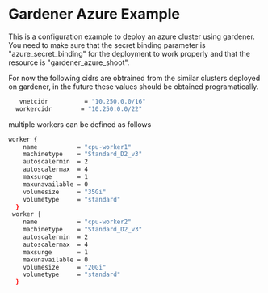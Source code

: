 # Gardener Azure Example

This is a configuration example to deploy an azure cluster using gardener. You need to make sure that the secret binding parameter is "azure_secret_binding" for the deployment to work properly and that the resource is "gardener_azure_shoot".

For now the following cidrs are obtrained from the similar clusters deployed on gardener, in the future these values should be obtained programatically.
```bash
   vnetcidr          = "10.250.0.0/16"
  workercidr        = "10.250.0.0/22"
```

multiple workers can be defined as follows
```bash
worker {
    name           = "cpu-worker1"
    machinetype    = "Standard_D2_v3"
    autoscalermin  = 2
    autoscalermax  = 4
    maxsurge       = 1
    maxunavailable = 0
    volumesize     = "35Gi"
    volumetype     = "standard"
  }
 worker {
    name           = "cpu-worker2"
    machinetype    = "Standard_D2_v3"
    autoscalermin  = 2
    autoscalermax  = 4
    maxsurge       = 1
    maxunavailable = 0
    volumesize     = "20Gi"
    volumetype     = "standard"
  }
```


